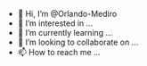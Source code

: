 - 👋 Hi, I’m @Orlando-Mediro
- 👀 I’m interested in ...
- 🌱 I’m currently learning ...
- 💞️ I’m looking to collaborate on ...
- 📫 How to reach me ...

<!---
Orlando-Mediro/Orlando-Mediro is a ✨ special ✨ repository because its `README.md` (this file) appears on your GitHub profile.
You can click the Preview link to take a look at your changes.
--->
